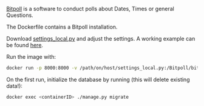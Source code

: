 [Bitpoll](https://github.com/fsinfuhh/Bitpoll) is a software to conduct polls about Dates, Times or general Questions.

The Dockerfile contains a Bitpoll installation.

Download [settings_local.py](https://raw.githubusercontent.com/fsinfuhh/Bitpoll/master/bitpoll/settings_local.sample.py) and adjust the settings. A working example can be found [here](https://github.com/Chessmasterrr/docker/tree/master/bitpoll/settings_local.py).

Run the image with:

```bash
docker run -p 8000:8000 -v /path/on/host/settings_local.py:/Bitpoll/bitpoll/settings_local.py -v /path/on/host/database/:/Bitpoll/database/ -d chessmasterrr/bitpoll:latest
```

On the first run, initialize the database by running (this will delete existing data!):

```bash
docker exec <containerID> ./manage.py migrate
```
